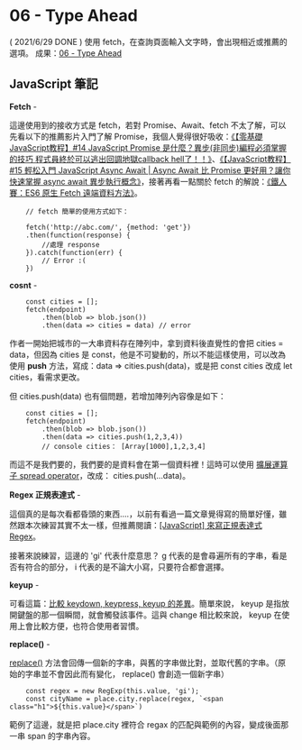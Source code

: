 
# 06 - Type Ahead
( 2021/6/29 DONE ) 使用 fetch，在查詢頁面輸入文字時，會出現相近或推薦的選項。
成果：[06 - Type Ahead](https://alice-nor.github.io/JavaScript30/05%20-%20Flex%20Panel%20Gallery/index.html) 

## JavaScript 筆記 ##

**Fetch** - 

這邊使用到的接收方式是 fetch，若對 Promise、Await、fetch 不太了解，可以先看以下的推薦影片入門了解  Promise，我個人覺得很好吸收：[《【零基礎JavaScript教程】#14 JavaScript Promise 是什麼？異步(非同步)編程必須掌握的技巧 程式員終於可以逃出回調地獄callback hell了！！》](https://www.youtube.com/watch?v=CTChl_DYTz0)、[《【JavaScript教程】#15 輕松入門 JavaScript Async Await | Async Await 比 Promise 更好用？讓你快速掌握 async await 異步執行概念》](https://www.youtube.com/watch?v=zoZiQJ38bXk&t=627s)，接著再看一點關於 fetch 的解說：[《鐵人賽：ES6 原生 Fetch 遠端資料方法》](https://wcc723.github.io/javascript/2017/12/28/javascript-fetch/)。

        // fetch 簡單的使用方式如下：

        fetch('http://abc.com/', {method: 'get'})
        .then(function(response) {
            //處理 response
        }).catch(function(err) {
            // Error :(
        })

**cosnt** - 

        const cities = [];
        fetch(endpoint)
            .then(blob => blob.json())
            .then(data => cities = data) // error

作者一開始把城市的一大串資料存在陣列中，拿到資料後直覺性的會把 cities = data，但因為 cities 是 const，他是不可變動的，所以不能這樣使用，可以改為使用 **push** 方法，寫成：data => cities.push(data)，或是把 const cities 改成 let cities，看需求更改。

但 cities.push(data) 也有個問題，若增加陣列內容像是如下：

        const cities = [];
        fetch(endpoint)
            .then(blob => blob.json())
            .then(data => cities.push(1,2,3,4))
            // console cities： [Array[1000],1,2,3,4]

而這不是我們要的，我們要的是資料會在第一個資料裡！這時可以使用 [擴展運算子 spread operator](https://developer.mozilla.org/zh-TW/docs/Web/JavaScript/Reference/Operators/Spread_syntax)，改成： cities.push(...data)。

**Regex 正規表達式** - 

這個真的是每次看都昏頭的東西....，以前有看過一篇文章覺得寫的簡單好懂，雖然跟本次練習其實不太一樣，但推薦閱讀：[[JavaScript] 來寫正規表達式 Regex](https://medium.com/itsems-frontend/whats-regex-dc08c8c30a87)。

接著來說練習，這邊的 'gi' 代表什麼意思？ g 代表的是會尋遍所有的字串，看是否有符合的部分， i 代表的是不論大小寫，只要符合都會選擇。


**keyup** - 

可看這篇：[比較 keydown, keypress, keyup 的差異](https://medium.com/@yitailin/%E6%AF%94%E8%BC%83-keydown-keypress-keyup-%E7%9A%84%E5%B7%AE%E7%95%B0-4e873ba17e81)。簡單來說， keyup 是指放開鍵盤的那一個瞬間，就會觸發該事件。這與 change 相比較來說， keyup 在使用上會比較方便，也符合使用者習慣。

**replace()** - 

[replace()](https://developer.mozilla.org/zh-TW/docs/Web/JavaScript/Reference/Global_Objects/String/replace) 方法會回傳一個新的字串，與舊的字串做比對，並取代舊的字串。（原始的字串並不會因此而有變化， replace() 會創造一個新字串）

        const regex = new RegExp(this.value, 'gi');
        const cityName = place.city.replace(regex, `<span class="h1">${this.value}</span>`)

範例了這邊，就是把 place.city 裡符合 regax 的匹配與範例的內容，變成後面那一串 span 的字串內容。

